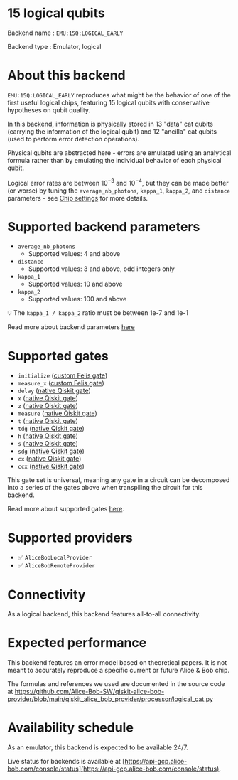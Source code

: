 # 15 logical qubits

Backend name : `EMU:15Q:LOGICAL_EARLY`

Backend type : Emulator, logical

# About this backend
`EMU:15Q:LOGICAL_EARLY` reproduces what might be the behavior of one of the first useful logical chips, featuring 15 logical qubits with conservative hypotheses on qubit quality.

In this backend, information is physically stored in 13 "data" cat qubits (carrying the information of the logical qubit) and 12 "ancilla" cat qubits (used to perform error detection operations).

Physical qubits are abstracted here - errors are emulated using an analytical formula rather than by emulating the individual behavior of each physical qubit.

Logical error rates are between $10^{-3}$ and $10^{-4}$, but they can be made better (or worse) by tuning the `average_nb_photons`, `kappa_1`, `kappa_2`, and `distance` parameters - see [Chip settings](../../reference/supported_instructions.md) for more details.

# Supported backend parameters
- `average_nb_photons`
    - Supported values: 4 and above
- `distance`
    - Supported values: 3 and above, odd integers only
- `kappa_1`
    - Supported values: 10 and above
- `kappa_2`
    - Supported values: 100 and above

💡 The `kappa_1 / kappa_2` ratio must be between 1e-7 and 1e-1

Read more about backend parameters [here](../set_parameters.md)

# Supported gates
- `initialize` ([custom Felis gate](../../reference/supported_instructions.md))
- `measure_x` ([custom Felis gate](../../reference/supported_instructions.md))
- `delay` ([native Qiskit gate](https://docs.quantum.ibm.com/api/qiskit/circuit#delay))
- `x` ([native Qiskit gate](https://docs.quantum.ibm.com/api/qiskit/qiskit.circuit.library.XGate))
- `z` ([native Qiskit gate](https://docs.quantum.ibm.com/api/qiskit/qiskit.circuit.library.ZGate))
- `measure` ([native Qiskit gate](https://docs.quantum.ibm.com/api/qiskit/circuit#measure))
- `t` ([native Qiskit gate](https://docs.quantum.ibm.com/api/qiskit/qiskit.circuit.library.TGate))
- `tdg` ([native Qiskit gate](https://docs.quantum.ibm.com/api/qiskit/qiskit.circuit.library.TdgGate))
- `h` ([native Qiskit gate](https://docs.quantum.ibm.com/api/qiskit/qiskit.circuit.library.HGate))
- `s` ([native Qiskit gate](https://docs.quantum.ibm.com/api/qiskit/qiskit.circuit.library.SGate))
- `sdg` ([native Qiskit gate](https://docs.quantum.ibm.com/api/qiskit/qiskit.circuit.library.SdgGate))
- `cx` ([native Qiskit gate](https://docs.quantum.ibm.com/api/qiskit/qiskit.circuit.library.CXGate))
- `ccx` ([native Qiskit gate](https://docs.quantum.ibm.com/api/qiskit/qiskit.circuit.library.CCXGate))

This gate set is universal, meaning any gate in a circuit can be decomposed into a series of the gates above when transpiling the circuit for this backend.

Read more about supported gates [here](../../reference/supported_instructions.md).

# Supported providers
- ✅ `AliceBobLocalProvider`
- ✅ `AliceBobRemoteProvider`

# Connectivity

As a logical backend, this backend features all-to-all connectivity.

# Expected performance
This backend features an error model based on theoretical papers. It is not meant to accurately reproduce a specific current or future Alice & Bob chip.

The formulas and references we used are documented in the source code at https://github.com/Alice-Bob-SW/qiskit-alice-bob-provider/blob/main/qiskit_alice_bob_provider/processor/logical_cat.py

# Availability schedule
As an emulator, this backend is expected to be available 24/7.

Live status for backends is available at [https://api-gcp.alice-bob.com/console/status](https://api-gcp.alice-bob.com/console/status).